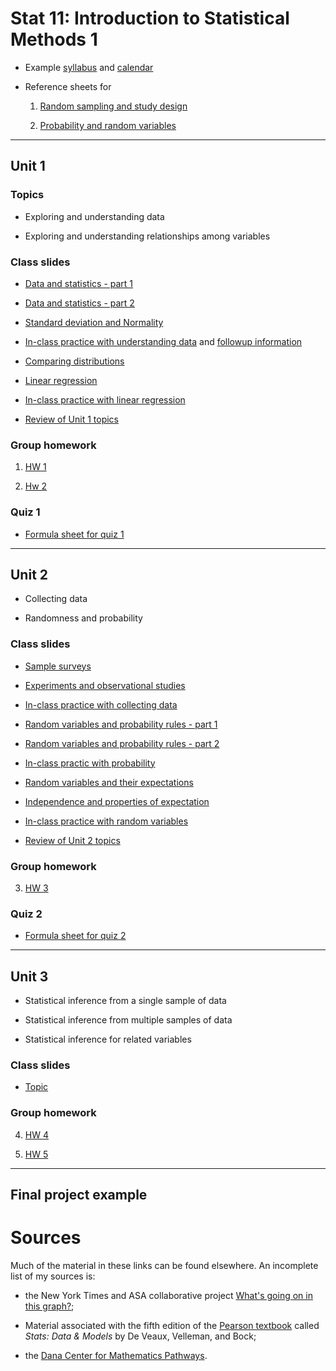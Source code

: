 # Stat 11: Introduction to Statistical Methods 1 

* Example [syllabus](https://profsuzy.github.io/Stat11/Stat11_S23_Syllabus.html) and [calendar](https://profsuzy.github.io/Stat11/Stat11_S23_Calendar.html) 

* Reference sheets for 

  1. [Random sampling and study design](https://profsuzy.github.io/Stat11/Cheat-sheet-1.html)
  
  2. [Probability and random variables](https://profsuzy.github.io/Stat11/Cheat-sheet-2.html)
  
***

## Unit 1

### Topics 

* Exploring and understanding data 

* Exploring and understanding relationships among variables 

### Class slides 

* [Data and statistics - part 1](https://profsuzy.github.io/Stat11/week1-1-S23.html)

* [Data and statistics - part 2](https://profsuzy.github.io/Stat11/week1-2-S23.html)

* [Standard deviation and Normality](https://profsuzy.github.io/Stat11/week2-1-S23.html)

* [In-class practice with understanding data](https://profsuzy.github.io/Stat11/week2-3-S23.html) and [followup information](https://profsuzy.github.io/Stat11//followup-to-wk2-wksheet.html)

* [Comparing distributions](https://profsuzy.github.io/Stat11/week3-1-S23.html)

* [Linear regression](https://profsuzy.github.io/Stat11/week3-2-S23.html)

* [In-class practice with linear regression](https://profsuzy.github.io/Stat11/week3-3-S23.html)

* [Review of Unit 1 topics](https://profsuzy.github.io/Stat11/week5-S23.html)

### Group homework 

1. [HW 1](https://profsuzy.github.io/Stat11/HW1.html)

2. [Hw 2](https://profsuzy.github.io/Stat11/HW2.html)


### Quiz 1 

* [Formula sheet for quiz 1](https://profsuzy.github.io/Stat11/formula_sheet_Q1.pdf)

***

## Unit 2 

* Collecting data 

* Randomness and probability 

### Class slides 

* [Sample surveys](https://profsuzy.github.io/Stat11/week4-1-S23.html) 

* [Experiments and observational studies](https://profsuzy.github.io/Stat11/week4-2-S23.html)

* [In-class practice with collecting data](https://profsuzy.github.io/Stat11/week4-3-S23.html)

* [Random variables and probability rules - part 1](https://profsuzy.github.io/Stat11/week6-1-S23.html)

* [Random variables and probability rules - part 2](https://profsuzy.github.io/Stat11/week6-2-S23.html)

* [In-class practic with probability](https://profsuzy.github.io/Stat11/week6-3-S23.html)

* [Random variables and their expectations](https://profsuzy.github.io/Stat11/week7-1-S23.html)

* [Independence and properties of expectation](https://profsuzy.github.io/Stat11/week7-2-S23.html)

* [In-class practice with random variables](https://profsuzy.github.io/Stat11/week7-3-S23.html)

* [Review of Unit 2 topics](https://profsuzy.github.io/Stat11/week9-S23.html)

### Group homework 

3. [HW 3](https://profsuzy.github.io/Stat11/HW3.html)

### Quiz 2

* [Formula sheet for quiz 2](https://profsuzy.github.io/Stat11/formula_sheet_Q2.pdf)

*** 

## Unit 3 

* Statistical inference from a single sample of data

* Statistical inference from multiple samples of data

* Statistical inference for related variables

### Class slides 

* [Topic]() 


### Group homework 

4. [HW 4](https://profsuzy.github.io/Stat11/HW4.html)

5. [HW 5](https://profsuzy.github.io/Stat11/HW5.html)

***

## Final project example 



# Sources 

Much of the material in these links can be found elsewhere. An incomplete list of my sources is:

* the New York Times and ASA collaborative project [What's going on in this graph?](https://www.nytimes.com/2021/07/28/learning/introduction-to-whats-going-on-in-this-graph.html); 

* Material associated with the fifth edition of the [Pearson textbook](https://www.pearson.com/en-us/subject-catalog/p/stats-data-and-models/P200000006160/9780136880790?utm_source=google&utm_medium=cpc&utm_campaign=dsa_specific_pages&gclid=CjwKCAiAjPyfBhBMEiwAB2CCIs5f_fTREv-7wXn3iDv8S30t5SOLHlwratEq17ZAj8Q-FIJERhBXYxoCCZkQAvD_BwE&gclsrc=aw.ds) called *Stats: Data \& Models* by De Veaux, Velleman, and Bock; 

* the [Dana Center for Mathematics Pathways](https://www.utdanacenter.org/our-work/higher-education/dana-center-mathematics-pathways). 

